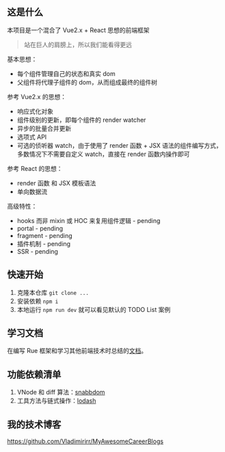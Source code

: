 ## 这是什么

本项目是一个混合了 Vue2.x + React 思想的前端框架

> 站在巨人的肩膀上，所以我们能看得更远

基本思想：

- 每个组件管理自己的状态和真实 dom
- 父组件将代理子组件的 dom，从而组成最终的组件树

参考 Vue2.x 的思想：

- 响应式化对象
- 组件级别的更新，即每个组件的 render watcher
- 异步的批量合并更新
- 选项式 API
- 可选的侦听器 watch，由于使用了 render 函数 + JSX 语法的组件编写方式，多数情况下不需要自定义 watch，直接在 render 函数内操作即可

参考 React 的思想：

- render 函数 和 JSX 模板语法
- 单向数据流

高级特性：

- hooks 而非 mixin 或 HOC 来复用组件逻辑 - pending
- portal - pending
- fragment - pending
- 插件机制 - pending
- SSR - pending

## 快速开始

1. 克隆本仓库 `git clone ...`
2. 安装依赖 `npm i`
3. 本地运行 `npm run dev` 就可以看见默认的 TODO List 案例

## 学习文档

在编写 Rue 框架和学习其他前端技术时总结的[文档](./docs/index.md)。

## 功能依赖清单

1. VNode 和 diff 算法：[snabbdom](https://github.com/snabbdom/snabbdom)
2. 工具方法与链式操作：[lodash](https://github.com/lodash/lodash)

## 我的技术博客

https://github.com/Vladimirirr/MyAwesomeCareerBlogs
